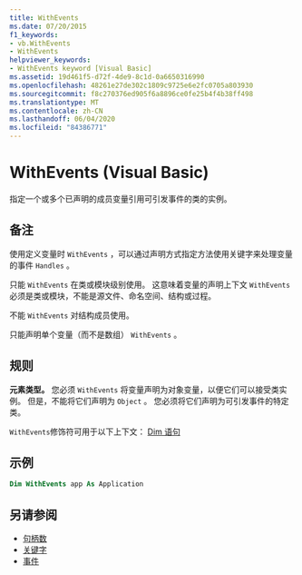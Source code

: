 ```yaml
---
title: WithEvents
ms.date: 07/20/2015
f1_keywords:
- vb.WithEvents
- WithEvents
helpviewer_keywords:
- WithEvents keyword [Visual Basic]
ms.assetid: 19d461f5-d72f-4de9-8c1d-0a6650316990
ms.openlocfilehash: 48261e27de302c1809c9725e6e2fc0705a803930
ms.sourcegitcommit: f8c270376ed905f6a8896ce0fe25b4f4b38ff498
ms.translationtype: MT
ms.contentlocale: zh-CN
ms.lasthandoff: 06/04/2020
ms.locfileid: "84386771"
---
```

# <a name="withevents-visual-basic"></a>WithEvents (Visual Basic)
指定一个或多个已声明的成员变量引用可引发事件的类的实例。

## <a name="remarks"></a>备注

使用定义变量时 `WithEvents` ，可以通过声明方式指定方法使用关键字来处理变量的事件 `Handles` 。

只能 `WithEvents` 在类或模块级别使用。 这意味着变量的声明上下文 `WithEvents` 必须是类或模块，不能是源文件、命名空间、结构或过程。

不能 `WithEvents` 对结构成员使用。

只能声明单个变量（而不是数组） `WithEvents` 。

## <a name="rules"></a>规则

**元素类型。** 您必须 `WithEvents` 将变量声明为对象变量，以便它们可以接受类实例。 但是，不能将它们声明为 `Object` 。 您必须将它们声明为可引发事件的特定类。

`WithEvents`修饰符可用于以下上下文： [Dim 语句](../statements/dim-statement.md)

## <a name="example"></a>示例

```vb
Dim WithEvents app As Application
```

## <a name="see-also"></a>另请参阅

- [句柄数](../statements/handles-clause.md)
- [关键字](../keywords/index.md)
- [事件](../../programming-guide/language-features/events/index.md)
